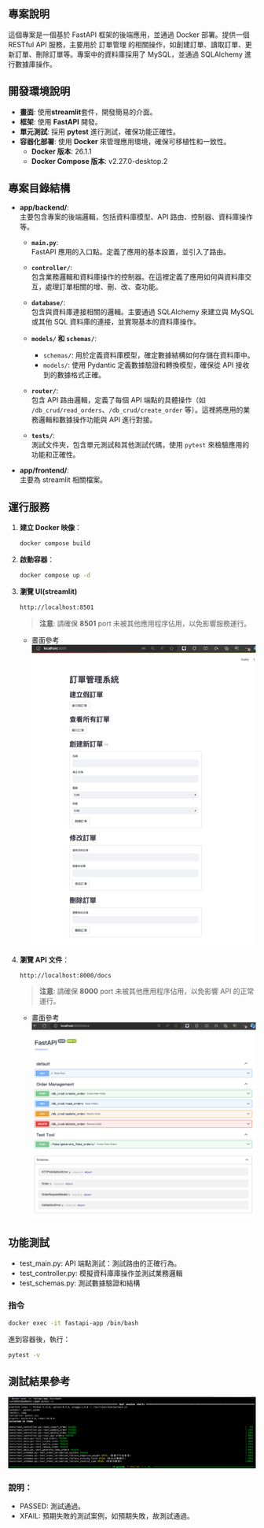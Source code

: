## 專案說明
這個專案是一個基於 FastAPI 框架的後端應用，並通過 Docker 部署。提供一個 RESTful API 服務，主要用於 訂單管理 的相關操作，如創建訂單、讀取訂單、更新訂單、刪除訂單等。專案中的資料庫採用了 MySQL，並通過 SQLAlchemy 進行數據庫操作。

## 開發環境說明
- **畫面**: 使用**streamlit**套件，開發簡易的介面。
- **框架**: 使用 **FastAPI** 開發。
- **單元測試**: 採用 **pytest** 進行測試，確保功能正確性。
- **容器化部署**: 使用 **Docker** 來管理應用環境，確保可移植性和一致性。
    - **Docker 版本**: 26.1.1
    - **Docker Compose 版本**: v2.27.0-desktop.2

## 專案目錄結構

- **app/backend/**:  
  主要包含專案的後端邏輯，包括資料庫模型、API 路由、控制器、資料庫操作等。
  - **`main.py`**:  
  FastAPI 應用的入口點。定義了應用的基本設置，並引入了路由。

  - **`controller/`**:  
    包含業務邏輯和資料庫操作的控制器。在這裡定義了應用如何與資料庫交互，處理訂單相關的增、刪、改、查功能。
  
  - **`database/`**:  
    包含與資料庫連接相關的邏輯。主要通過 SQLAlchemy 來建立與 MySQL 或其他 SQL 資料庫的連接，並實現基本的資料庫操作。

  - **`models/` 和 `schemas/`**:  
    - `schemas/`: 用於定義資料庫模型，確定數據結構如何存儲在資料庫中。  
    - `models/`: 使用 Pydantic 定義數據驗證和轉換模型，確保從 API 接收到的數據格式正確。

  - **`router/`**:  
    包含 API 路由邏輯，定義了每個 API 端點的具體操作（如 `/db_crud/read_orders`、`/db_crud/create_order` 等）。這裡將應用的業務邏輯和數據操作功能與 API 進行對接。

  - **`tests/`**:  
    測試文件夾，包含單元測試和其他測試代碼，使用 `pytest` 來檢驗應用的功能和正確性。

- **app/frontend/**:  
  主要為 streamlit 相關檔案。


## 運行服務
1. **建立 Docker 映像**：
    ```bash
    docker compose build
    ```

2. **啟動容器**：
    ```bash
    docker compose up -d
    ```

3. **瀏覽 UI(streamlit)**
    ```bash
    http://localhost:8501
    ```
    > **注意**: 請確保 **8501** port 未被其他應用程序佔用，以免影響服務運行。
    - 畫面參考
    ![streamlit_ui](./images/streamlit_ui.png)

3. **瀏覽 API 文件**：
    ```bash
    http://localhost:8000/docs
    ```
    > **注意**: 請確保 **8000** port 未被其他應用程序佔用，以免影響 API 的正常運行。
    - 畫面參考
    ![api_docs](./images/api_docs.png)
   
## 功能測試
- test_main.py: API 端點測試：測試路由的正確行為。
- test_controller.py: 模擬資料庫庫操作並測試業務邏輯
- test_schemas.py: 測試數據驗證和結構

### 指令
```bash
docker exec -it fastapi-app /bin/bash
```
進到容器後，執行：
```bash
pytest -v
```
## 測試結果參考
![unittest_result](./images/unittest_result.png)
### 說明：
- PASSED: 測試通過。
- XFAIL: 預期失敗的測試案例，如預期失敗，故測試通過。







